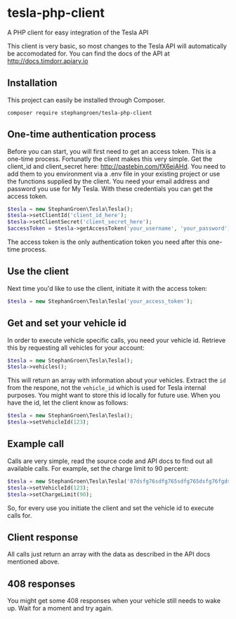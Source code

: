 # tesla-php-client
A PHP client for easy integration of the Tesla API

This client is very basic, so most changes to the Tesla API will automatically be accomodated for. You can find the docs of the API at http://docs.timdorr.apiary.io


## Installation
This project can easily be installed through Composer.

```
composer require stephangroen/tesla-php-client
```

## One-time authentication process
Before you can start, you will first need to get an access token. This is a one-time process. Fortunatly the client makes this very simple. Get the client_id and client_secret here: http://pastebin.com/fX6ejAHd. You need to add them to you environment via a .env file in your existing project or use the functions supplied by the client. You need your email address and password you use for My Tesla. With these credentials you can get the access token.
```php
$tesla = new StephanGroen\Tesla\Tesla();
$tesla->setClientId('client_id_here');
$tesla->setClientSecret('client_secret_here');
$accessToken = $tesla->getAccessToken('your_username', 'your_password');
```
The access token is the only authentication token you need after this one-time process.

## Use the client
Next time you'd like to use the client, initiate it with the access token:
```php
$tesla = new StephanGroen\Tesla\Tesla('your_access_token');
```
## Get and set your vehicle id
In order to execute vehicle specific calls, you need your vehicle id. Retrieve this by requesting all vehicles for your account:
```php
$tesla = new StephanGroen\Tesla\Tesla();
$tesla->vehicles();
```
This will return an array with information about your vehicles. Extract the `id` from the respone, not the `vehicle_id` which is used for Tesla internal purposes. You might want to store this id locally for future use. When you have the id, let the client know as follows:
```php
$tesla = new StephanGroen\Tesla\Tesla();
$tesla->setVehicleId(123);
```

## Example call
Calls are very simple, read the source code and API docs to find out all available calls. For example, set the charge limit to 90 percent:
```php
$tesla = new StephanGroen\Tesla\Tesla('87dsfg76sdfg765sdfg765dsfg76fgds76');
$tesla->setVehicleId(123);
$tesla->setChargeLimit(90);
```
So, for every use you initiate the client and set the vehicle id to execute calls for.

## Client response
All calls just return an array with the data as described in the API docs mentioned above.

## 408 responses
You might get some 408 responses when your vehicle still needs to wake up. Wait for a moment and try again.
